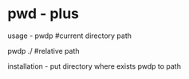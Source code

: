 # pwd - plus
usage - 
pwdp #current directory path

pwdp ./ #relative path

installation -
put directory where exists pwdp to path
